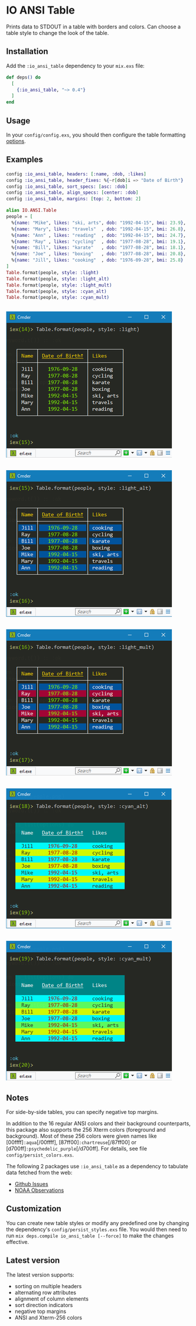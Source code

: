 # IO ANSI Table

Prints data to STDOUT in a table with borders and colors.
Can choose a table style to change the look of the table.

## Installation

Add the `:io_ansi_table` dependency to your `mix.exs` file:

```elixir
def deps() do
  [
    {:io_ansi_table, "~> 0.4"}
  ]
end
```

## Usage

In your `config/config.exs`, you should then configure the table formatting
[options](https://hexdocs.pm/io_ansi_table/IO.ANSI.Table.Options.html).

## Examples

```elixir
config :io_ansi_table, headers: [:name, :dob, :likes]
config :io_ansi_table, header_fixes: %{~r[dob]i => "Date of Birth"}
config :io_ansi_table, sort_specs: [asc: :dob]
config :io_ansi_table, align_specs: [center: :dob]
config :io_ansi_table, margins: [top: 2, bottom: 2]
```

```elixir
alias IO.ANSI.Table
people = [
  %{name: "Mike", likes: "ski, arts", dob: "1992-04-15", bmi: 23.9},
  %{name: "Mary", likes: "travels"  , dob: "1992-04-15", bmi: 26.8},
  %{name: "Ann" , likes: "reading"  , dob: "1992-04-15", bmi: 24.7},
  %{name: "Ray" , likes: "cycling"  , dob: "1977-08-28", bmi: 19.1},
  %{name: "Bill", likes: "karate"   , dob: "1977-08-28", bmi: 18.1},
  %{name: "Joe" , likes: "boxing"   , dob: "1977-08-28", bmi: 20.8},
  %{name: "Jill", likes: "cooking"  , dob: "1976-09-28", bmi: 25.8}
]
Table.format(people, style: :light)
Table.format(people, style: :light_alt)
Table.format(people, style: :light_mult)
Table.format(people, style: :cyan_alt)
Table.format(people, style: :cyan_mult)
```
## ![light](images/light.png)
## ![light_alt](images/light_alt.png)
## ![light_mult](images/light_mult.png)
## ![cyan_alt](images/cyan_alt.png)
## ![cyan_mult](images/cyan_mult.png)

## Notes

For side-by-side tables, you can specify negative top margins.

In addition to the 16 regular ANSI colors and their background counterparts,
this package also supports the 256 Xterm colors (foreground and background).
Most of these 256 colors were given names like [00ffff]`:aqua`[/00ffff],
[87ff00]`:chartreuse`[/87ff00] or [d700ff]`:psychedelic_purple`[/d700ff].
For details, see file `config/persist_colors.exs`.

The following 2 packages use `:io_ansi_table` as a dependency to tabulate
data fetched from the web:

  - [Github Issues](https://hex.pm/packages/github_issues)
  - [NOAA Observations](https://hex.pm/packages/noaa_observations)

## Customization

You can create new table styles or modify any predefined one by changing the
dependency's `config/persist_styles.exs` file. You would then need to run
`mix deps.compile io_ansi_table [--force]` to make the changes effective.

## Latest version

The latest version supports:

  - sorting on multiple headers
  - alternating row attributes
  - alignment of column elements
  - sort direction indicators
  - negative top margins
  - ANSI and Xterm-256 colors
